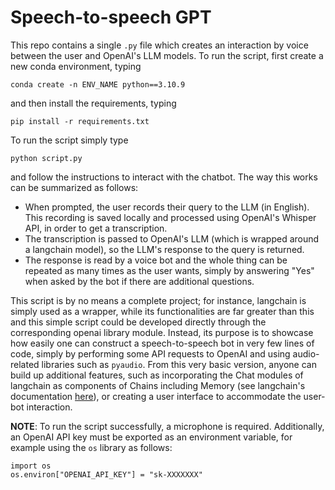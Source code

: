 # Speech-to-speech GPT

This repo contains a single `.py` file which creates an interaction by voice between the user and OpenAI's LLM models. To run the script, first create a new conda environment, typing

```
conda create -n ENV_NAME python==3.10.9
```

and then install the requirements, typing

```
pip install -r requirements.txt
```

To run the script simply type

```
python script.py
```

and follow the instructions to interact with the chatbot. The way this works can be summarized as follows:

- When prompted, the user records their query to the LLM (in English). This recording is saved locally and processed using OpenAI's Whisper API, in order to get a transcription.
- The transcription is passed to OpenAI's LLM (which is wrapped around a langchain model), so the LLM's response to the query is returned.
- The response is read by a voice bot and the whole thing can be repeated as many times as the user wants, simply by answering "Yes" when asked by the bot if there are additional questions.

This script is by no means a complete project; for instance, langchain is simply used as a wrapper, while its functionalities are far greater than this and this simple script could be developed directly through the corresponding openai library module. Instead, its purpose is to showcase how easily one can construct a speech-to-speech bot in very few lines of code, simply by performing some API requests to OpenAI and using audio-related libraries such as `pyaudio`. From this very basic version, anyone can build up additional features, such as incorporating the Chat modules of langchain as components of Chains including Memory (see langchain's documentation [here](https://python.langchain.com/en/latest/index.html)), or creating a user interface to accommodate the user-bot interaction.

**NOTE**: To run the script successfully, a microphone is required. Additionally, an OpenAI API key must be exported as an environment variable, for example using the `os` library as follows:

```
import os
os.environ["OPENAI_API_KEY"] = "sk-XXXXXXX"
```
